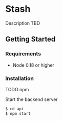 # Stash

Description TBD

## Getting Started

### Requirements

* Node 0.18 or higher 

### Installation

TODO npm

Start the backend server

```bash
$ cd api
$ npm start
```



